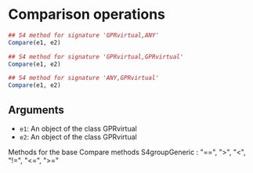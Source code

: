 # Comparison operations

```r
## S4 method for signature 'GPRvirtual,ANY'
Compare(e1, e2)

## S4 method for signature 'GPRvirtual,GPRvirtual'
Compare(e1, e2)

## S4 method for signature 'ANY,GPRvirtual'
Compare(e1, e2)
```

## Arguments

- `e1`: An object of the class GPRvirtual
- `e2`: An object of the class GPRvirtual

Methods for the base Compare methods S4groupGeneric : "==", ">", "<", "!=", "<=", ">="